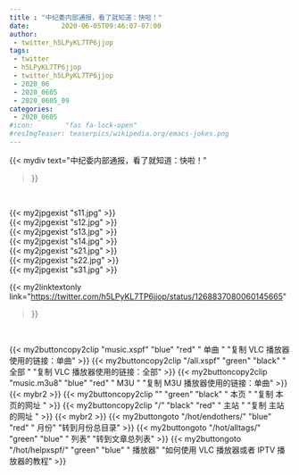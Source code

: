 ```yaml
---
title : "中纪委内部通报，看了就知道：快啦！"
date:        2020-06-05T09:46:07-07:00
author:
 - twitter_h5LPyKL7TP6jjop
tags:
 - twitter
 - h5LPyKL7TP6jjop
 - twitter_h5LPyKL7TP6jjop
 - 2020_06
 - 2020_0605
 - 2020_0605_09
categories:
 - 2020_0605
#icon:        "fas fa-lock-open"
#resImgTeaser: teaserpics/wikipedia.org/emacs-jokes.png
---
```


{{< mydiv text="中纪委内部通报，看了就知道：快啦！"
>}}
<br>




{{< my2jpgexist "s11.jpg" >}}<br>
{{< my2jpgexist "s12.jpg" >}}<br>
{{< my2jpgexist "s13.jpg" >}}<br>
{{< my2jpgexist "s14.jpg" >}}<br>
{{< my2jpgexist "s21.jpg" >}}<br>
{{< my2jpgexist "s22.jpg" >}}<br>
{{< my2jpgexist "s31.jpg" >}}<br>


{{< my2linktextonly link="https://twitter.com/h5LPyKL7TP6jjop/status/1268837080060145665"
>}}


<br>

{{< my2buttoncopy2clip "music.xspf"        "blue"   "red"    " 单曲 "  "复制 VLC 播放器使用的链接：单曲" >}} {{< my2buttoncopy2clip "/all.xspf"         "green"  "black"  " 全部 "  "复制 VLC 播放器使用的链接：全部" >}} {{< my2buttoncopy2clip "music.m3u8"        "blue"   "red"    " M3U  "    "复制 M3U 播放器使用的链接：单曲" >}} {{< mybr2 >}} {{< my2buttoncopy2clip ""                  "green"  "black"  " 本页 "    "复制 本页的网址 " >}} {{< my2buttoncopy2clip "/"                 "black"  "red"    " 主站 "    "复制 主站的网址 " >}} {{< mybr2 >}} {{< my2buttongoto      "/hot/endothers/"   "blue"   "red"    " 月份"   "转到月份总目录" >}} {{< my2buttongoto      "/hot/alltags/"     "green"  "blue"   " 列表"   "转到文章总列表" >}} {{< my2buttongoto      "/hot/helpxspf/"    "green"  "blue"   " 播放器" "如何使用 VLC 播放器或者 IPTV 播放器的教程" >}} 
